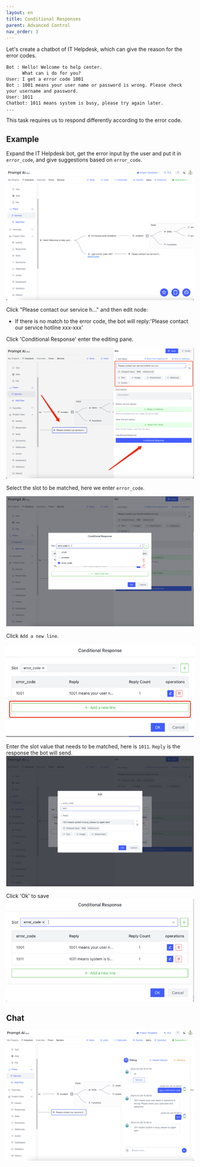 ```yaml
---
layout: en
title: Conditional Responses
parent: Advanced Control
nav_order: 3
---
```

Let's create a chatbot of IT Helpdesk, which can give the reason for the error codes.
```text
Bot : Hello! Welcome to help center.
      What can i do for you?
User: I get a error code 1001
Bot : 1001 means your user name or password is wrong. Please check your username and password.
User: 1011
Chatbot: 1011 means system is busy, please try again later.
...
```

This task requires us to respond differently according to the error code. 

## Example
Expand the IT Helpdesk bot, get the error input by the user and put it in `error_code`, and give suggestions based on `error_code`.

![condition-response-01.png](/assets/images/advanced_control/condition_response/condition-response-01.png)

Click "Please contact our service h..." and then edit node:
- If there is no match to the error code, the bot will reply:'Please contact our service hotline xxx-xxx'

Click 'Conditional Response' enter the editing pane.

![condition-response-02.png](/assets/images/advanced_control/condition_response/condition-response-02.png)

Select the slot to be matched, here we enter `error_code`.

![condition-response-03.png](/assets/images/advanced_control/condition_response/condition-response-03.png)

Click `Add a new line`. 

![condition-response-04.png](/assets/images/advanced_control/condition_response/condition-response-04.png)

Enter the slot value that needs to be matched, here is `1011`. `Reply` is the response the bot will send.
![condition-response-05.png](/assets/images/advanced_control/condition_response/condition-response-05.png)

Click 'Ok' to save
![condition-response-06.png](/assets/images/advanced_control/condition_response/condition-response-06.png)

## Chat
![condition-response-07.png](/assets/images/advanced_control/condition_response/condition-response-07.png)

